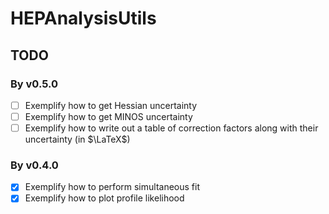 # HEPAnalysisUtils

## TODO

### By v0.5.0

* [ ] Exemplify how to get Hessian uncertainty
* [ ] Exemplify how to get MINOS uncertainty
* [ ] Exemplify how to write out a table of correction factors along with their uncertainty (in $\LaTeX$)

### By v0.4.0

* [x] Exemplify how to perform simultaneous fit
* [x] Exemplify how to plot profile likelihood
